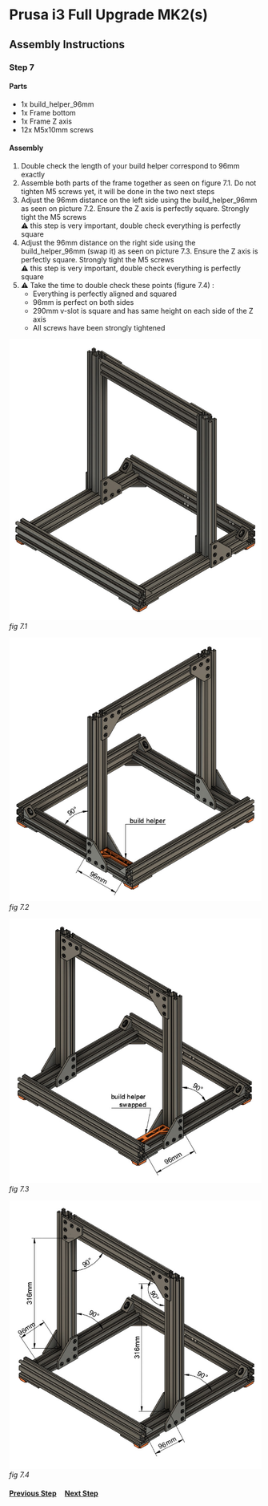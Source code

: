 # Prusa i3 Full Upgrade MK2(s)

## Assembly Instructions

### Step 7

#### Parts  

* 1x build_helper_96mm
* 1x Frame bottom
* 1x Frame Z axis
* 12x M5x10mm screws

#### Assembly

1. Double check the length of your build helper correspond to 96mm exactly
1. Assemble both parts of the frame together as seen on figure 7.1. Do not tighten M5 screws yet, it will be done in the two next steps
1. Adjust the 96mm distance on the left side using the build_helper_96mm as seen on picture 7.2. Ensure the Z axis is perfectly square. Strongly tight the M5 screws<br>
   :warning: this step is very important, double check everything is perfectly square
1. Adjust the 96mm distance on the right side using the build_helper_96mm (swap it) as seen on picture 7.3. Ensure the Z axis is perfectly square. Strongly tight the M5 screws<br>
   :warning: this step is very important, double check everything is perfectly square
1. :warning: Take the time to double check these points (figure 7.4) :
    * Everything is perfectly aligned and squared
    * 96mm is perfect on both sides
    * 290mm v-slot is square and has same height on each side of the Z axis
    * All screws have been strongly tightened



![](img/fig7.1.jpg)\
*fig 7.1*

![](img/fig7.2.jpg)\
*fig 7.2*

![](img/fig7.3.jpg)\
*fig 7.3*

![](img/fig7.4.jpg)\
*fig 7.4*

#### [Previous Step](step06.md) &nbsp;&nbsp;&nbsp; [Next Step](step08.md)
